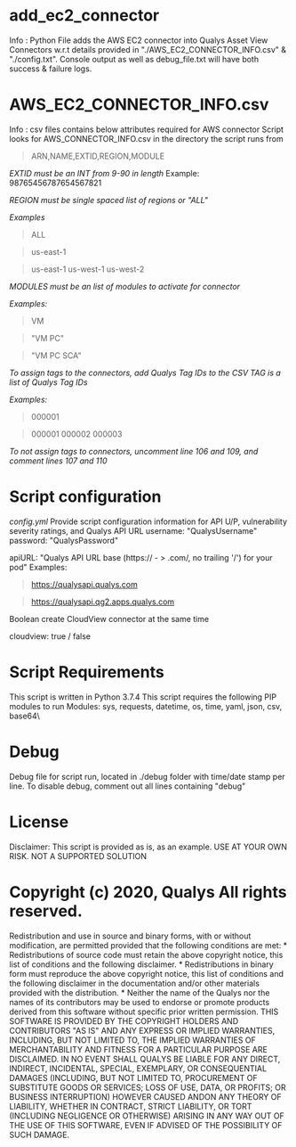 # add_ec2_connector
Info : Python File adds the AWS EC2 connector into Qualys Asset View Connectors w.r.t details provided in "./AWS_EC2_CONNECTOR_INFO.csv" & "./config.txt".
Console output as well as debug_file.txt will have both success & failure logs.

# AWS_EC2_CONNECTOR_INFO.csv

Info : csv files contains below attributes required for AWS connector
Script looks for AWS_CONNECTOR_INFO.csv in the directory the script runs from

> ARN,NAME,EXTID,REGION,MODULE

*EXTID must be an INT from 9-90 in length* Example: 98765456787654567821

*REGION must be single spaced list of regions or "ALL"*


*Examples*
> ALL

> us-east-1

> us-east-1 us-west-1 us-west-2


*MODULES must be an list of modules to activate for connector*

*Examples:*
> VM

> "VM PC"

> "VM PC SCA"

*To assign tags to the connectors, add Qualys Tag IDs to the CSV*
*TAG is a list of Qualys Tag IDs*

*Examples:*
> 000001

> 000001 000002 000003

*To not assign tags to connectors, uncomment line 106 and 109, and comment lines 107 and 110*

# Script configuration
*config.yml*
Provide script configuration information for API U/P, vulnerability severity ratings, and Qualys API URL
  username: "QualysUsername"
  password: "QualysPassword"

  apiURL: "Qualys API URL base (https:// - > .com/, no trailing '/') for your pod"
  Examples:
  >https://qualysapi.qualys.com

  >https://qualysapi.qg2.apps.qualys.com

  Boolean create CloudView connector at the same time

  cloudview: true / false

# Script Requirements
This script is written in Python 3.7.4
This script requires the following PIP modules to run
Modules: sys, requests, datetime, os, time, yaml, json, csv, base64\

# Debug
Debug file for script run, located in ./debug folder with time/date stamp per line. To disable debug, comment out all lines containing "debug"


# License
Disclaimer: This script is provided as is, as an example. USE AT YOUR OWN RISK. NOT A SUPPORTED SOLUTION
# Copyright (c) 2020, Qualys All rights reserved.
Redistribution and use in source and binary forms, with or without modification, are permitted provided that the following conditions are met: * Redistributions of source code must retain the above copyright notice, this list of conditions and the following disclaimer. * Redistributions in binary form must reproduce the above copyright notice, this list of conditions and the following disclaimer in the documentation and/or other materials provided with the distribution. * Neither the name of the Qualys nor the names of its contributors may be used to endorse or promote products derived from this software without specific prior written permission.
THIS SOFTWARE IS PROVIDED BY THE COPYRIGHT HOLDERS AND CONTRIBUTORS "AS IS" AND ANY EXPRESS OR IMPLIED WARRANTIES, INCLUDING, BUT NOT LIMITED TO, THE IMPLIED WARRANTIES OF MERCHANTABILITY AND FITNESS FOR A PARTICULAR PURPOSE ARE DISCLAIMED. IN NO EVENT SHALL QUALYS BE LIABLE FOR ANY DIRECT, INDIRECT, INCIDENTAL, SPECIAL, EXEMPLARY, OR CONSEQUENTIAL DAMAGES (INCLUDING, BUT NOT LIMITED TO, PROCUREMENT OF SUBSTITUTE GOODS OR SERVICES; LOSS OF USE, DATA, OR PROFITS; OR BUSINESS INTERRUPTION) HOWEVER CAUSED ANDON ANY THEORY OF LIABILITY, WHETHER IN CONTRACT, STRICT LIABILITY, OR TORT (INCLUDING NEGLIGENCE OR OTHERWISE) ARISING IN ANY WAY OUT OF THE USE OF THIS SOFTWARE, EVEN IF ADVISED OF THE POSSIBILITY OF SUCH DAMAGE.
